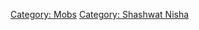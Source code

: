 [Category: Mobs](Category:_Mobs "wikilink") [Category: Shashwat
Nisha](Category:_Shashwat_Nisha "wikilink")
